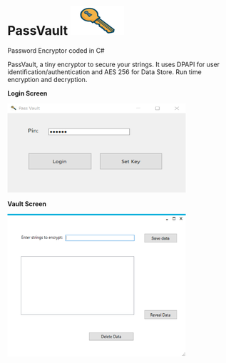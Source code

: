 # PassVault  <img src="https://raw.githubusercontent.com/seriousdoge/PassVault/master/key1.png" width="120" height="65" />
Password Encryptor coded in C#

PassVault, a tiny encryptor to secure your strings. It uses DPAPI for user identification/authentication and AES 256 for Data Store. Run time encryption and decryption.

**Login Screen**

<img src="https://raw.githubusercontent.com/seriousdoge/PassVault/master/PassVault/Login.png" width="400" height="200" />


**Vault Screen**

<img src="https://raw.githubusercontent.com/seriousdoge/PassVault/master/PassVault/Vault.png" width="400" height="320" />
